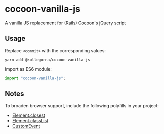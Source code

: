 # cocoon-vanilla-js

A vanilla JS replacement for (Rails) [Cocoon](https://github.com/nathanvda/cocoon)'s jQuery script

## Usage

Replace `<commit>` with the corresponding values:

```
yarn add @kollegorna/cocoon-vanilla-js
```

Import as ES6 module:

```js
import "cocoon-vanilla-js";
```

## Notes

To broaden browser support, include the following polyfills in your project:

- [Element.closest](https://www.npmjs.com/package/element-closest)
- [Element.classList](https://www.npmjs.com/package/classlist-polyfill)
- [CustomEvent](https://www.npmjs.com/package/custom-event-polyfill)
